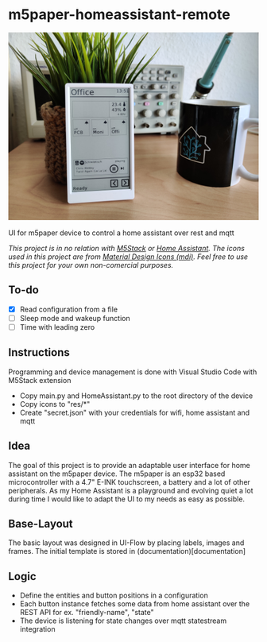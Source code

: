 # m5paper-homeassistant-remote
![M5Hamote_Header](documentation/assets/M5Hamote_Header.jpg)

UI for m5paper device to control a home assistant over rest and mqtt

*This project is in no relation with [M5Stack](https://m5stack.com/) or [Home Assistant](https://www.home-assistant.io/). The icons used in this project are from [Material Design Icons (mdi)](https://github.com/Templarian/MaterialDesign). Feel free to use this project for your own non-comercial purposes.*

## To-do

- [x] Read configuration from a file
- [ ] Sleep mode and wakeup function
- [ ] Time with leading zero

## Instructions

Programming and device management is done with Visual Studio Code with M5Stack extension

- Copy main.py and HomeAssistant.py to the root directory of the device
- Copy icons to "res/*" 
- Create "secret.json" with your credentials for wifi, home assistant and mqtt


## Idea
The goal of this project is to provide an adaptable user interface for home assistant on the m5paper device. 
The m5paper is an esp32 based microcontroller with a 4.7" E-INK touchscreen, a battery and a lot of other peripherals. 
As my Home Assistant is a playground and evolving quiet a lot during time I would like to adapt the UI to my needs as easy as possible.

## Base-Layout
The basic layout was designed in UI-Flow by placing labels, images and frames. The initial template is stored in (documentation)[documentation]


## Logic
- Define the entities and button positions in a configuration
- Each button instance fetches some data from home assistant over the REST API for ex. "friendly-name", "state"
- The device is listening for state changes over mqtt statestream integration
